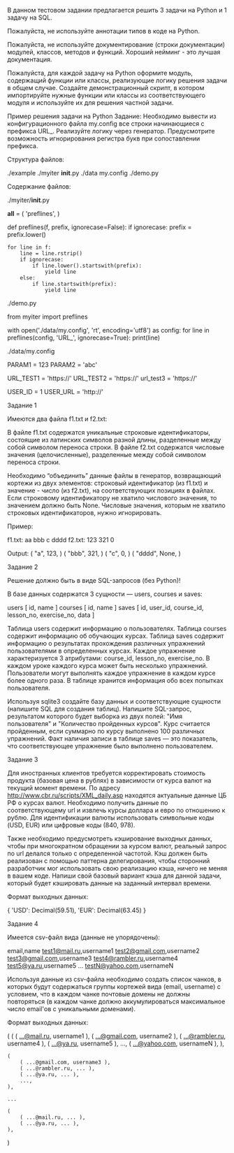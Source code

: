 В данном тестовом задании предлагается решить 3 задачи на Python и 1 задачу на SQL.

Пожалуйста, не используйте аннотации типов в коде на Python.

Пожалуйста, не используйте документирование (строки документации) модулей, классов, методов и функций. Хороший нейминг - это лучшая документация.

Пожалуйста, для каждой задачу на Python оформите модуль, содержащий функции или классы, реализующие логику решения задачи в общем случае. Создайте демонстрационный скрипт, в котором импортируйте нужные функции или классы из соответствующего модуля и используйте их для решения частной задачи.

Пример решения задачи на Python
Задание: Необходимо вывести из конфигурационного файла my.config все строки начинающиеся с префикса URL_. Реализуйте логику через генератор. Предусмотрите возможность игнорирования регистра букв при сопоставлении префикса.

Структура файлов:

./example
./myiter
__init__.py
./data
my.config
./demo.py

Содержание файлов:

./myiter/__init__.py

__all__ = (
    'preflines',
)

def preflines(f, prefix, ignorecase=False):
    if ignorecase:
        prefix = prefix.lower()

    for line in f:
        line = line.rstrip()
        if ignorecase:    
            if line.lower().startswith(prefix):
                yield line
        else:
            if line.startswith(prefix):
                yield line


./demo.py

from myiter import preflines

with open('./data/my.config', 'rt', encoding='utf8') as config:
    for line in preflines(config, 'URL_', ignorecase=True):
        print(line)


./data/my.config

PARAM1 = 123
PARAM2 = 'abc'

URL_TEST1 = 'https://'
URL_TEST2 = 'https://'
url_test3 = 'https://'

USER_ID = 1
USER_URL = 'http://'

Задание 1

Имеются два файла f1.txt и f2.txt:

В файле f1.txt содержатся уникальные строковые идентификаторы, состоящие из латинских символов разной длины, разделенные между собой символом переноса строки.
В файле f2.txt содержатся числовые значения (целочисленные), разделенные между собой символом переноса строки.

Необходимо “объединить” данные файлы в генератор, возвращающий кортежи из двух элементов: строковый идентификатор (из f1.txt) и значение - число (из f2.txt), на соответствующих позициях в файлах. Если строковому идентификатору не хватило числового значения, то значением должно быть None. Числовые значения, которым не хватило строковых идентификаторов, нужно игнорировать.

Пример:

f1.txt:
aa
bbb
c
dddd
f2.txt:
123
321
0


Output:
( "a", 123, )
( "bbb", 321, )
( "c", 0, )
( "dddd", None, )


Задание 2

Решение должно быть в виде SQL-запросов (без Python)!

В базе данных содержатся 3 сущности — users, courses и saves:

users [ id, name ]
courses [ id, name ]
saves [ id, user_id, course_id, lesson_no, exercise_no, data ]

Таблица users содержит информацию о пользователях.
Таблица courses содержит информацию об обучающих курсах.
Таблица saves содержит информацию о результатах 
прохождения различных упражнений пользователями в определенных курсах. 
Каждое упражнение характеризуется 3 атрибутами: 
course_id, lesson_no, exercise_no. 
В каждом уроке каждого курса может быть несколько упражнений. 
Пользователи могут выполнять каждое упражнение в каждом курсе более одного раза. 
В таблице хранится информация обо всех попытках пользователя.

Используя sqlite3 создайте базу данных и соответствующие сущности 
(напишите SQL для создания таблиц). 
Напишите SQL-запрос, результатом которого будет выборка из двух полей: 
"Имя пользователя" и "Количество пройденных курсов". 
Курс считается пройденным, если суммарно по курсу выполнено 100 различных упражнений. 
Факт наличия записи в таблице saves — это показатель, 
что соответствующее упражнение было выполнено пользователем.


Задание 3

Для иностранных клиентов требуется корректировать стоимость продукта (базовая цена в рублях) в зависимости от курса валют на текущий момент времени. По адресу http://www.cbr.ru/scripts/XML_daily.asp находятся актуальные данные ЦБ РФ о курсах валют. Необходимо получить данные по соответствующему url и извлечь курсы доллара и евро по отношению к рублю. Для идентификации валюты использовать символьные коды (USD, EUR) или цифровые коды (840, 978).

Также необходимо предусмотреть кэширование выходных данных, чтобы при многократном обращении за курсом валют, реальный запрос по url делался только с определенной частотой. Кэш должен быть реализован с помощью паттерна делегирования, чтобы сторонний разработчик мог использовать свою реализацию кэша, ничего не меняя в вашем коде. Напиши свой базовый вариант кэша для данной задачи, который будет кэшировать данные на заданный интервал времени.

Формат выходных данных:

{
    'USD': Decimal(59.51),
'EUR': Decimal(63.45)
}

Задание 4

Имеется csv-файл вида (данные не упорядочены):

email,name
test1@mail.ru,username1
test2@gmail.com,username2
test3@gmail.com,username3
test4@rambler.ru,username4
test5@ya.ru,username5
...
testN@yahoo.com,usernameN

Используя данные из csv-файла необходимо создать список чанков, в которых будут содержаться группы кортежей вида (email, username) с условием, что в каждом чанке почтовые домены не должны повторяться (в каждом чанке должно аккумулироваться максимальное число email'ов с уникальными доменами).

Формат выходных данных:

(
    (
        ( ...@mail.ru, username1 ),
        ( ...@gmail.com, username2 ),
        ( ...@rambler.ru, username4 ),
        ( ...@ya.ru, username5 ),
        ...,
        ( ...@yahoo.com, usernameN ),
    ),
    
    (
        ( ...@gmail.com, username3 ),
        ( ...@rambler.ru, ... ),
        ( ...@ya.ru, ... ),
        ...,
    ),

    ...

    (
        ( ...@mail.ru, ... ),
        ( ...@ya.ru, ... ),
    ),
)

